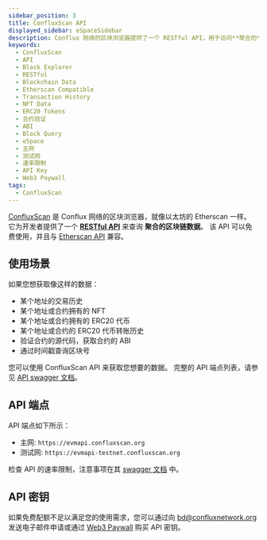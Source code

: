 ```yaml
---
sidebar_position: 3
title: ConfluxScan API
displayed_sidebar: eSpaceSidebar
description: Conflux 网络的区块浏览器提供了一个 RESTful API，用于访问**聚合的**区块链数据。
keywords:
  - ConfluxScan
  - API
  - Block Explorer
  - RESTful
  - Blockchain Data
  - Etherscan Compatible
  - Transaction History
  - NFT Data
  - ERC20 Tokens
  - 合约验证
  - ABI
  - Block Query
  - eSpace
  - 主网
  - 测试网
  - 速率限制
  - API Key
  - Web3 Paywall
tags:
  - ConfluxScan
---
```


[ConfluxScan](https://evm.confluxscan.org/) 是 Conflux 网络的区块浏览器，就像以太坊的 Etherscan 一样。 它为开发者提供了一个 [**RESTful API**](https://evmapi.confluxscan.org/doc) 来查询 **聚合的区块链数据**。 该 API 可以免费使用，并且与 [Etherscan API](https://etherscan.io/apis) 兼容。

## 使用场景

如果您想获取像这样的数据：

- 某个地址的交易历史
- 某个地址或合约拥有的 NFT
- 某个地址或合约拥有的 ERC20 代币
- 某个地址或合约的 ERC20 代币转账历史
- 验证合约的源代码，获取合约的 ABI
- 通过时间戳查询区块号

您可以使用 ConfluxScan API 来获取您想要的数据。 完整的 API 端点列表，请参见 [API swagger 文档](https://evmapi.confluxscan.org/doc)。

## API 端点

API 端点如下所示：

- 主网: `https://evmapi.confluxscan.org`
- 测试网: `https://evmapi-testnet.confluxscan.org`

检查 API 的速率限制，注意事项在其 [swagger 文档](https://evmapi.confluxscan.org/doc) 中。

## API 密钥

如果免费配额不足以满足您的使用需求，您可以通过向 [bd@confluxnetwork.org](mailto:bd@confluxnetwork.org) 发送电子邮件申请或通过 [Web3 Paywall](../../../general/build/tools/web3paywall) 购买 API 密钥。